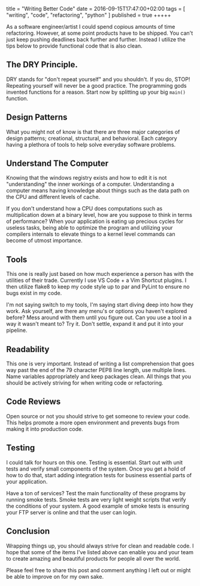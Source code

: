 title = "Writing Better Code"
date = 2016-09-15T17:47:00+02:00
tags = [
    "writing",
    "code",
    "refactoring",
    "python"
]
published = true
+++++

As a software engineer/artist I could spend copious amounts of time refactoring. 
However, at some point products have to be shipped. You can't just keep
 pushing deadlines back further and further. Instead I utilize the tips below
 to provide functional code that is also clean.

## The DRY Principle. 

DRY stands for "don't repeat yourself" and you shouldn't. If you do, STOP! 
Repeating yourself will never be a good practice. 
The programming gods invented functions for a reason. Start now by splitting up
your big `main()` function.

## Design Patterns

What you might not of know is that there are three major categories of
design patterns; creational, structural, and behavioral. Each category having a
plethora of tools to help solve everyday software problems. 

## Understand The Computer

Knowing that the windows registry exists and how to edit it is not "understanding"
the inner workings of a computer. Understanding a computer means having knowledge 
about things such as the data path on the CPU and different levels of cache.

If you don't understand how a CPU does computations such 
as multiplication down at a binary level, how are you suppose to think in terms
of performance? When your application is eating up precious cycles for useless 
tasks, being able to optimize the program and utilizing your compilers internals
to elevate things to a kernel level commands can become of utmost importance.

## Tools

This one is really just based on how much experience a person has with the utilities
of their trade. Currently I use VS Code + a Vim Shortcut plugins. I then utilize
flake8 to keep my code style up to par and PyLint to ensure no bugs exist in my
code.

I'm not saying switch to my tools, I'm saying start diving deep into how they work. 
Ask yourself, are there any menu's or options you haven't explored before? Mess
around with them until you figure out. Can you use a tool in a way it wasn't meant to?
Try it. Don't settle, expand it and put it into your pipeline.

## Readability

This one is very important. Instead of writing a list comprehension that goes way past 
the end of the 79 character PEP8 line length, use multiple lines. Name variables
appropriately and keep packages clean. All things that you should be actively striving for
when writing code or refactoring.

## Code Reviews

Open source or not you should strive to get someone to review your code. This helps
promote a more open environment and prevents bugs from making it into production code.

## Testing

I could talk for hours on this one. Testing is essential. 
Start out with unit tests and verify small components of the system. Once
you get a hold of how to do that, start adding integration tests for business 
essential parts of your application.

Have a ton of services? Test the main functionality of these programs by running
smoke tests. Smoke tests are very light weight scripts that verify the conditions
of your system. A good example of smoke tests is ensuring your FTP server is 
online and that the user can login.

## Conclusion

Wrapping things up, you should always strive for clean and readable code. I hope
that some of the items I've listed above can enable you and your team to create
 amazing and beautiful products for people all over the world.

Please feel free to share this post and comment anything I left out or might be
able to improve on for my own sake.